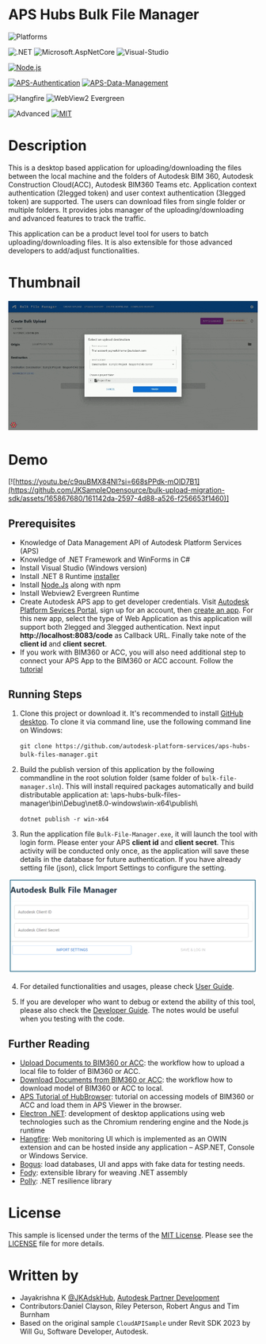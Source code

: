 
# APS Hubs Bulk File Manager

![Platforms](https://img.shields.io/badge/Platform-Desktop-lightgray.svg)

![.NET](https://img.shields.io/badge/.NET-8.0-blue.svg)
![Microsoft.AspNetCore](https://img.shields.io/badge/Microsoft.AspNetCore-8.0-green.svg)
![Visual-Studio](https://img.shields.io/badge/Visual%20Studio-2022-green.svg)

[![Node.js](https://img.shields.io/badge/Node.js-20.1-yellow.svg)](https://aps.autodesk.com/)

[![APS-Authentication](https://img.shields.io/badge/APS%20Authentication-v2-blue.svg)](https://aps.autodesk.com/)
[![APS-Data-Management](https://img.shields.io/badge/APS%20Data%20Management-v2-green.svg)](https://aps.autodesk.com/)

![Hangfire](https://img.shields.io/badge/Hangfire-1.8.3-lightgray.svg)
![WebView2 Evergreen](https://img.shields.io/badge/WebView-2.0-lightgray.svg)

![Advanced](https://img.shields.io/badge/Level-Advanced-red.svg)
[![MIT](https://img.shields.io/badge/License-MIT-blue.svg)](http://opensource.org/licenses/MIT)

# Description
This is a desktop based application for uploading/downloading the files between the local machine and the folders of Autodesk BIM 360, Autodesk Construction Cloud(ACC), Autodesk BIM360 Teams etc. Application context authentication (2legged token) and user context authentication (3legged token) are supported. The users can download files from single folder or multiple folders. It provides jobs manager of the uploading/downloading and advanced features to track the traffic.

This application can be a product level tool for users to batch uploading/downloading files. It is also extensible for those advanced developers to add/adjust functionalities.

# Thumbnail
<center>
 
 ![](Documentation/Thumnail_bulk.gif)
 
</center>

# Demo
[![https://youtu.be/c9quBMX84NI?si=668sPPdk-mOID7B1](https://github.com/JKSampleOpensource/bulk-upload-migration-sdk/assets/165867680/161142da-2597-4d88-a526-f256653f1460)]

## Prerequisites
- Knowledge of Data Management API of Autodesk Platform Services (APS)
- Knowledge of .NET Framework and WinForms in C#
- Install Visual Studio (Windows version)
- Install .NET 8 Runtime [installer](https://dotnet.microsoft.com/en-us/download/dotnet/8.0)
- Install [Node.Js](https://nodejs.org/en/download/prebuilt-installer) along with npm
- Install Webview2 Evergreen Runtime
- Create Autodesk APS app to get developer credentials. Visit [Autodesk Platform Sevices Portal](https://aps.autodesk.com), sign up for an account, then [create an app](https://aps.autodesk.com/myapps/create). For this new app, select the type of Web Application as this application will support both 2legged and 3legged authentication. Next input **http://localhost:8083/code** as Callback URL. Finally take note of the **client id** and **client secret**. 
- If you work with BIM360 or ACC, you will also need additional step to connect your APS App to the BIM360 or ACC account. Follow the [tutorial](https://aps.autodesk.com/en/docs/bim360/v1/tutorials/getting-started/get-access-to-account/)

 ## Running Steps
1. Clone this project or download it. It's recommended to install [GitHub desktop](https://desktop.github.com). To clone it via command line, use the following command line on Windows:

    ``git clone https://github.com/autodesk-platform-services/aps-hubs-bulk-files-manager.git``

2. Build the publish version of this application by the following commandline in the root solution folder (same folder of `bulk-file-manager.sln`). This will install required packages automatically and build distributable application at: \aps-hubs-bulk-files-manager\bin\Debug\net8.0-windows\win-x64\publish\

    ``dotnet publish -r win-x64``  

4. Run the application file `Bulk-File-Manager.exe`, it will launch the tool with login form. Please enter your APS **client id** and **client secret**. This activity will be conducted only once, as the application will save these details in the database for future authentication. If you have already setting file (json), click Import Settings to configure the setting.

  <img src="Documentation/Readme_img.png" width="600" /> 

4. For detailed functionalities and usages, please check [User Guide](Documentation/user-guide.md).

5. If you are developer who want to debug or extend the ability of this tool, please also check the [Developer Guide](Documentation/developer-guide.md). The notes would be useful when you testing with the code.

## Further Reading
- [Upload Documents to BIM360 or ACC](https://aps.autodesk.com/en/docs/bim360/v1/tutorials/document-management/upload-document-s3/): the workflow how to upload a local file to folder of BIM360 or ACC.
- [Download Documents from BIM360 or ACC](https://aps.autodesk.com/en/docs/bim360/v1/tutorials/document-management/download-document-s3/): the workflow how to download model of BIM360 or ACC to local.
- [APS Tutorial of HubBrowser](https://tutorials.autodesk.io/tutorials/hubs-browser/): tutorial on accessing models of BIM360 or ACC and load them in APS Viewer in the browser.
- [Electron .NET](https://developer.mescius.com/blogs/building-cross-platform-desktop-apps-with-electron-dot-net):  development of desktop applications using web technologies such as the Chromium rendering engine and the Node.js runtime
- [Hangfire](https://www.hangfire.io/): Web monitoring UI which is implemented as an OWIN extension and can be hosted inside any application – ASP.NET, Console or Windows Service.
- [Bogus](https://github.com/bchavez/Bogus): load databases, UI and apps with fake data for testing needs.
- [Fody](https://codingcanvas.com/code-weaving-using-fody/): extensible library for weaving .NET assembly
- [Polly](https://www.pollydocs.org/): .NET resilience library
  

# License
This sample is licensed under the terms of the [MIT License](http://opensource.org/licenses/MIT).
Please see the [LICENSE](LICENSE) file for more details.

# Written by
- Jayakrishna K [@JKAdskHub](https://github.com/JKAdskHub), [Autodesk Partner Development](http://aps.autodesk.com)
- Contributors:Daniel Clayson, Riley Peterson, Robert Angus and Tim Burnham 
- Based on the original sample `CloudAPISample` under Revit SDK 2023 by Will Gu, Software Developer, Autodesk.
